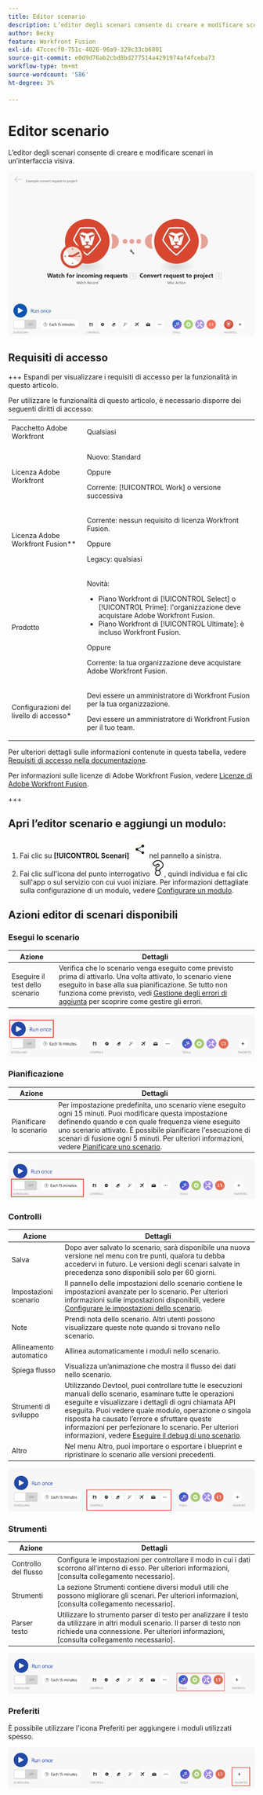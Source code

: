 ```yaml
---
title: Editor scenario
description: L’editor degli scenari consente di creare e modificare scenari in un’interfaccia visiva.
author: Becky
feature: Workfront Fusion
exl-id: 47ccecf0-751c-4026-96a9-329c33cb6801
source-git-commit: e0d9d76ab2cbd8bd277514a4291974af4fceba73
workflow-type: tm+mt
source-wordcount: '586'
ht-degree: 3%

---
```


# Editor scenario

L’editor degli scenari consente di creare e modificare scenari in un’interfaccia visiva.

![Editor scenario](assets/scenario-editor.jpg)

## Requisiti di accesso

+++ Espandi per visualizzare i requisiti di accesso per la funzionalità in questo articolo.

Per utilizzare le funzionalità di questo articolo, è necessario disporre dei seguenti diritti di accesso:

<table style="table-layout:auto">
 <col> 
 <col> 
 <tbody> 
  <tr> 
   <td role="rowheader">Pacchetto Adobe Workfront</td> 
   <td> <p>Qualsiasi</p> </td> 
  </tr> 
  <tr data-mc-conditions=""> 
   <td role="rowheader">Licenza Adobe Workfront</td> 
   <td> <p>Nuovo: Standard</p><p>Oppure</p><p>Corrente: [!UICONTROL Work] o versione successiva</p> </td> 
  </tr> 
  <tr> 
   <td role="rowheader">Licenza Adobe Workfront Fusion**</td> 
   <td>
   <p>Corrente: nessun requisito di licenza Workfront Fusion.</p>
   <p>Oppure</p>
   <p>Legacy: qualsiasi </p>
   </td> 
  </tr> 
  <tr> 
   <td role="rowheader">Prodotto</td> 
   <td>
   <p>Novità:</p> <ul><li>Piano Workfront di [!UICONTROL Select] o [!UICONTROL Prime]: l'organizzazione deve acquistare Adobe Workfront Fusion.</li><li>Piano Workfront di [!UICONTROL Ultimate]: è incluso Workfront Fusion.</li></ul>
   <p>Oppure</p>
   <p>Corrente: la tua organizzazione deve acquistare Adobe Workfront Fusion.</p>
   </td> 
  </tr>
  <tr data-mc-conditions=""> 
   <td role="rowheader">Configurazioni del livello di accesso*</td> 
   <td> 
     <p>Devi essere un amministratore di Workfront Fusion per la tua organizzazione.</p>
     <p>Devi essere un amministratore di Workfront Fusion per il tuo team.</p>
   </td> 
  </tr> 
   </td> 
  </tr> 
 </tbody> 
</table>

Per ulteriori dettagli sulle informazioni contenute in questa tabella, vedere [Requisiti di accesso nella documentazione](/help/workfront-fusion/references/licenses-and-roles/access-level-requirements-in-documentation.md).

Per informazioni sulle licenze di Adobe Workfront Fusion, vedere [Licenze di Adobe Workfront Fusion](/help/workfront-fusion/set-up-and-manage-workfront-fusion/licensing-operations-overview/license-automation-vs-integration.md).

+++

## Apri l’editor scenario e aggiungi un modulo:

1. Fai clic su **[!UICONTROL Scenari]** ![Icona Scenari](assets/scenarios-icon.png) nel pannello a sinistra.
1. Fai clic sull&#39;icona del punto interrogativo ![icona domanda](assets/question-mark-full-size.png), quindi individua e fai clic sull&#39;app o sul servizio con cui vuoi iniziare. Per informazioni dettagliate sulla configurazione di un modulo, vedere [Configurare un modulo](/help/workfront-fusion/create-scenarios/add-modules/configure-a-modules-settings.md).

## Azioni editor di scenari disponibili

### Esegui lo scenario

| Azione | Dettagli |
|----------|----------|
| Eseguire il test dello scenario | Verifica che lo scenario venga eseguito come previsto prima di attivarlo. Una volta attivato, lo scenario viene eseguito in base alla sua pianificazione. Se tutto non funziona come previsto, vedi [Gestione degli errori di aggiunta](/help/workfront-fusion/create-scenarios/config-error-handling/error-handling.md) per scoprire come gestire gli errori. |

![pulsante esegui scenario](assets/run-your-scenario.png)

### Pianificazione

| Azione | Dettagli |
|----------|----------|
| Pianificare lo scenario | Per impostazione predefinita, uno scenario viene eseguito ogni 15 minuti. Puoi modificare questa impostazione definendo quando e con quale frequenza viene eseguito uno scenario attivato. È possibile pianificare l&#39;esecuzione di scenari di fusione ogni 5 minuti. Per ulteriori informazioni, vedere [Pianificare uno scenario](/help/workfront-fusion/create-scenarios/config-scenarios-settings/schedule-a-scenario.md). |

![pannello di pianificazione](assets/scheduling-scenario-editor.png)

### Controlli

| Azione | Dettagli |
|----------|----------|
| Salva | Dopo aver salvato lo scenario, sarà disponibile una nuova versione nel menu con tre punti, qualora tu debba accedervi in futuro. Le versioni degli scenari salvate in precedenza sono disponibili solo per 60 giorni. |
| Impostazioni scenario | Il pannello delle impostazioni dello scenario contiene le impostazioni avanzate per lo scenario. Per ulteriori informazioni sulle impostazioni disponibili, vedere [Configurare le impostazioni dello scenario](/help/workfront-fusion/create-scenarios/config-scenarios-settings/configure-scenario-settings.md). |
| Note | Prendi nota dello scenario. Altri utenti possono visualizzare queste note quando si trovano nello scenario. |
| Allineamento automatico | Allinea automaticamente i moduli nello scenario. |
| Spiega flusso | Visualizza un’animazione che mostra il flusso dei dati nello scenario. |
| Strumenti di sviluppo | Utilizzando Devtool, puoi controllare tutte le esecuzioni manuali dello scenario, esaminare tutte le operazioni eseguite e visualizzare i dettagli di ogni chiamata API eseguita. Puoi vedere quale modulo, operazione o singola risposta ha causato l’errore e sfruttare queste informazioni per perfezionare lo scenario. Per ulteriori informazioni, vedere [Eseguire il debug di uno scenario](/help/workfront-fusion/manage-scenarios/debug-a-scenario.md). |
| Altro | Nel menu Altro, puoi importare o esportare i blueprint e ripristinare lo scenario alle versioni precedenti. |

![pannello controlli](assets/controls-editor-scenario.png)

### Strumenti

| Azione | Dettagli |
|----------|----------|
| Controllo del flusso | Configura le impostazioni per controllare il modo in cui i dati scorrono all’interno di esso. Per ulteriori informazioni, [consulta collegamento necessario]. |
| Strumenti | La sezione Strumenti contiene diversi moduli utili che possono migliorare gli scenari. Per ulteriori informazioni, [consulta collegamento necessario]. |
| Parser testo | Utilizzare lo strumento parser di testo per analizzare il testo da utilizzare in altri moduli scenario. Il parser di testo non richiede una connessione. Per ulteriori informazioni, [consulta collegamento necessario]. |

![pannello strumenti](assets/tools-scenario-editor.png)

### Preferiti

È possibile utilizzare l&#39;icona Preferiti per aggiungere i moduli utilizzati spesso.

![Pannello Preferiti](assets/favorites-scenario-editor.png)
